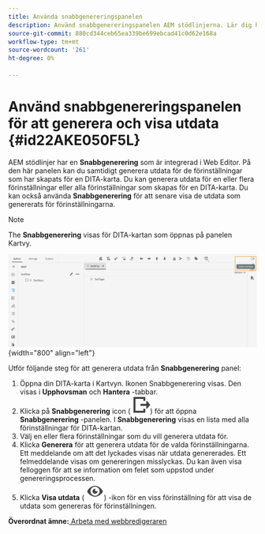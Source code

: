 ```yaml
---
title: Använda snabbgenereringspanelen
description: Använd snabbgenereringspanelen AEM stödlinjerna. Lär dig hur du genererar och visar utdata från snabbgenereringspanelen.
source-git-commit: 880cd344ceb65ea339be699ebcad41c0d62e168a
workflow-type: tm+mt
source-wordcount: '261'
ht-degree: 0%

---
```


# Använd snabbgenereringspanelen för att generera och visa utdata {#id22AKE050F5L}

AEM stödlinjer har en **Snabbgenerering** som är integrerad i Web Editor. På den här panelen kan du samtidigt generera utdata för de förinställningar som har skapats för en DITA-karta. Du kan generera utdata för en eller flera förinställningar eller alla förinställningar som skapas för en DITA-karta. Du kan också använda **Snabbgenerering** för att senare visa de utdata som genererats för förinställningarna.

>[!NOTE]
>
> The **Snabbgenerering** visas för DITA-kartan som öppnas på panelen Kartvy.

![](images/quick-generate-map-view.png){width="800" align="left"}

Utför följande steg för att generera utdata från **Snabbgenerering** panel:

1. Öppna din DITA-karta i Kartvyn. Ikonen Snabbgenerering visas. Den visas i **Upphovsman** och **Hantera** -tabbar.
1. Klicka på **Snabbgenerering** icon \( ![](images/quick-generate-icon.svg)\) för att öppna **Snabbgenerering** -panelen. I **Snabbgenerering** visas en lista med alla förinställningar för DITA-kartan.
1. Välj en eller flera förinställningar som du vill generera utdata för.
1. Klicka **Generera** för att generera utdata för de valda förinställningarna. Ett meddelande om att det lyckades visas när utdata genererades. Ett felmeddelande visas om genereringen misslyckas. Du kan även visa felloggen för att se information om felet som uppstod under genereringsprocessen.
1. Klicka **Visa utdata** \( ![](images/view-output-icon.svg)\) -ikon för en viss förinställning för att visa de utdata som genereras för förinställningen.

**Överordnat ämne:**[ Arbeta med webbredigeraren](web-editor.md)
